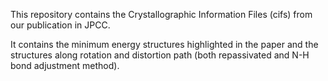 This repository contains the Crystallographic Information Files (cifs) from our publication in JPCC. 

It contains the minimum energy structures highlighted in the paper and the structures along rotation and distortion path (both repassivated and N-H bond adjustment method).
